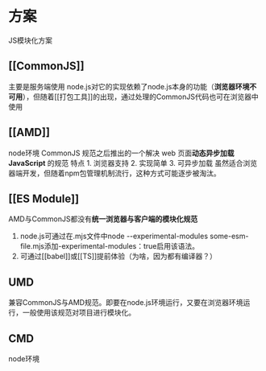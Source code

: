 # 方案
JS模块化方案
## [[CommonJS]] 
主要是服务端使用
node.js对它的实现依赖了node.js本身的功能（**浏览器环境不可用**），但随着[[打包工具]]的出现，通过处理的CommonJS代码也可在浏览器中使用
## [[AMD]] 
node环境
CommonJS 规范之后推出的一个解决 web 页面**动态异步加载 JavaScript** 的规范
特点
	1. 浏览器支持
	2. 实现简单
	3. 可异步加载
虽然适合浏览器端开发，但随着npm包管理机制流行，这种方式可能逐步被淘汰。
## [[ES Module]] 
AMD与CommonJS都没有**统一浏览器与客户端的模块化规范**
1. node.js可通过在.mjs文件中node --experimental-modules some-esm-file.mjs添加-experimental-modules：true启用该语法。
2. 可通过[[babel]]或[[TS]]提前体验（为啥，因为都有编译器？）
## UMD
兼容CommonJS与AMD规范。即要在node.js环境运行，又要在浏览器环境运行，一般使用该规范对项目进行模块化。
## CMD
node环境
